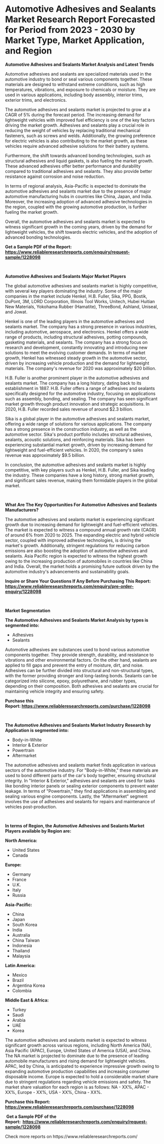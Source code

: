 <p><h1>Automotive Adhesives and Sealants Market Research Report Forecasted for Period from 2023 -  2030 by Market Type, Market Application, and Region</h1></p><p><strong>Automotive Adhesives and Sealants Market Analysis and Latest Trends</strong></p>
<p><p>Automotive adhesives and sealants are specialized materials used in the automotive industry to bond or seal various components together. These materials are designed to withstand extreme conditions, such as high temperatures, vibrations, and exposure to chemicals or moisture. They are used in various applications, including body assembly, interior trims, exterior trims, and electronics.</p><p>The automotive adhesives and sealants market is projected to grow at a CAGR of 5% during the forecast period. The increasing demand for lightweight vehicles with improved fuel efficiency is one of the key factors driving the market growth. Adhesives and sealants play a crucial role in reducing the weight of vehicles by replacing traditional mechanical fasteners, such as screws and welds. Additionally, the growing preference for electric vehicles is also contributing to the market growth, as these vehicles require advanced adhesive solutions for their battery systems.</p><p>Furthermore, the shift towards advanced bonding technologies, such as structural adhesives and liquid gaskets, is also fueling the market growth. These advanced adhesives offer better performance and durability compared to traditional adhesives and sealants. They also provide better resistance against corrosion and noise reduction.</p><p>In terms of regional analysis, Asia-Pacific is expected to dominate the automotive adhesives and sealants market due to the presence of major automotive manufacturing hubs in countries like China, Japan, and India. Moreover, the increasing adoption of advanced adhesive technologies in the region, coupled with the growing automotive production, is further fueling the market growth.</p><p>Overall, the automotive adhesives and sealants market is expected to witness significant growth in the coming years, driven by the demand for lightweight vehicles, the shift towards electric vehicles, and the adoption of advanced bonding technologies.</p></p>
<p><strong>Get a Sample PDF of the Report:&nbsp; <a href="https://www.reliableresearchreports.com/enquiry/request-sample/1228098">https://www.reliableresearchreports.com/enquiry/request-sample/1228098</a></strong></p>
<p>&nbsp;</p>
<p><strong>Automotive Adhesives and Sealants Major Market Players</strong></p>
<p><p>The global automotive adhesives and sealants market is highly competitive, with several key players dominating the industry. Some of the major companies in the market include Henkel, H.B. Fuller, Sika, PPG, Bostik, DuPont, 3M, LORD Corporation, Illinois Tool Works, Unitech, Hubei Huitian New Materials, Yokohama Rubber (Hamatite), ThreeBond, Ashland, Uniseal, and Jowat.</p><p>Henkel is one of the leading players in the automotive adhesives and sealants market. The company has a strong presence in various industries, including automotive, aerospace, and electronics. Henkel offers a wide range of products, including structural adhesives, potting compounds, gasketing materials, and sealants. The company has a strong focus on research and development, constantly innovating and introducing new solutions to meet the evolving customer demands. In terms of market growth, Henkel has witnessed steady growth in the automotive sector, driven by increasing vehicle production and the demand for lightweight materials. The company's revenue for 2020 was approximately $20 billion.</p><p>H.B. Fuller is another prominent player in the automotive adhesives and sealants market. The company has a long history, dating back to its establishment in 1887. H.B. Fuller offers a range of adhesives and sealants specifically designed for the automotive industry, focusing on applications such as assembly, bonding, and sealing. The company has seen significant market growth through product innovation and strategic acquisitions. In 2020, H.B. Fuller recorded sales revenue of around $2.3 billion.</p><p>Sika is a global player in the automotive adhesives and sealants market, offering a wide range of solutions for various applications. The company has a strong presence in the construction industry, as well as the automotive sector. Sika's product portfolio includes structural adhesives, sealants, acoustic solutions, and reinforcing materials. Sika has been experiencing substantial market growth, driven by increasing demand for lightweight and fuel-efficient vehicles. In 2020, the company's sales revenue was approximately $9.5 billion.</p><p>In conclusion, the automotive adhesives and sealants market is highly competitive, with key players such as Henkel, H.B. Fuller, and Sika leading the industry. These companies have a long history, strong market growth, and significant sales revenue, making them formidable players in the global market.</p></p>
<p>&nbsp;</p>
<p><strong>What Are The Key Opportunities For Automotive Adhesives and Sealants Manufacturers?</strong></p>
<p><p>The automotive adhesives and sealants market is experiencing significant growth due to increasing demand for lightweight and fuel-efficient vehicles. The market is expected to witness a compound annual growth rate (CAGR) of around 6% from 2020 to 2025. The expanding electric and hybrid vehicle sector, coupled with improved adhesive technologies, is driving the market's growth. Additionally, stringent regulations for reducing carbon emissions are also boosting the adoption of automotive adhesives and sealants. Asia Pacific region is expected to witness the highest growth owing to the increasing production of automobiles in countries like China and India. Overall, the market holds a promising future outlook driven by the automotive industry's advancements and sustainability goals.</p></p>
<p><strong>Inquire or Share Your Questions If Any Before Purchasing This Report: <a href="https://www.reliableresearchreports.com/enquiry/pre-order-enquiry/1228098">https://www.reliableresearchreports.com/enquiry/pre-order-enquiry/1228098</a></strong></p>
<p>&nbsp;</p>
<p><strong>Market Segmentation</strong></p>
<p><strong>The Automotive Adhesives and Sealants Market Analysis by types is segmented into:</strong></p>
<p><ul><li>Adhesives</li><li>Sealants</li></ul></p>
<p><p>Automotive adhesives are substances used to bond various automotive components together. They provide strength, durability, and resistance to vibrations and other environmental factors. On the other hand, sealants are applied to fill gaps and prevent the entry of moisture, dirt, and noise. Adhesives can be further divided into structural and non-structural types, with the former providing stronger and long-lasting bonds. Sealants can be categorized into silicone, epoxy, polyurethane, and rubber types, depending on their composition. Both adhesives and sealants are crucial for maintaining vehicle integrity and ensuring safety.</p></p>
<p><strong>Purchase this Report:&nbsp;<a href="https://www.reliableresearchreports.com/purchase/1228098">https://www.reliableresearchreports.com/purchase/1228098</a></strong></p>
<p>&nbsp;</p>
<p><strong>The Automotive Adhesives and Sealants Market Industry Research by Application is segmented into:</strong></p>
<p><ul><li>Body-in-White</li><li>Interior & Exterior</li><li>Powertrain</li><li>Aftermarket</li></ul></p>
<p><p>The automotive adhesives and sealants market finds application in various sectors of the automotive industry. For "Body-in-White," these materials are used to bond different parts of the car's body together, ensuring structural integrity. In "Interior & Exterior," adhesives and sealants are used for tasks like bonding interior panels or sealing exterior components to prevent water leakage. In terms of "Powertrain," they find applications in assembling and sealing various engine components. Lastly, the "Aftermarket" segment involves the use of adhesives and sealants for repairs and maintenance of vehicles post-production.</p></p>
<p>&nbsp;</p>
<p><strong>In terms of Region, the Automotive Adhesives and Sealants Market Players available by Region are:</strong></p>
<p>
    <p> <strong> North America: </strong>
        <ul>
            <li>United States</li>
            <li>Canada</li>
        </ul>
        </p> 
    <p> <strong> Europe: </strong>
        <ul>
            <li>Germany</li>
            <li>France</li>
            <li>U.K.</li>
            <li>Italy</li>
            <li>Russia</li>
        </ul>
        </p> 
    <p> <strong> Asia-Pacific: </strong>
        <ul>
            <li>China</li>
            <li>Japan</li>
            <li>South Korea</li>
            <li>India</li>
            <li>Australia</li>
            <li>China Taiwan</li>
            <li>Indonesia</li>
            <li>Thailand</li>
            <li>Malaysia</li>
        </ul>
        </p> 
    <p> <strong> Latin America: </strong>
        <ul>
            <li>Mexico</li>
            <li>Brazil</li>
            <li>Argentina Korea</li>
            <li>Colombia</li>
        </ul>
        </p> 
    <p> <strong> Middle East & Africa: </strong>
        <ul>
            <li>Turkey</li>
            <li>Saudi</li>
            <li>Arabia</li>
            <li>UAE</li>
            <li>Korea</li>
        </ul>
    </p>
    </p>
<p><p>The automotive adhesives and sealants market is expected to witness significant growth across various regions, including North America (NA), Asia Pacific (APAC), Europe, United States of America (USA), and China. The NA market is projected to dominate due to the presence of leading automobile manufacturers and rising demand for lightweight vehicles. APAC, led by China, is anticipated to experience impressive growth owing to expanding automotive production capabilities and increasing consumer disposable income. Europe is expected to hold a considerable market share due to stringent regulations regarding vehicle emissions and safety. The market share valuation for each region is as follows: NA - XX%, APAC - XX%, Europe - XX%, USA - XX%, China - XX%.</p></p>
<p><strong>Purchase this Report: <a href="https://www.reliableresearchreports.com/purchase/1228098">https://www.reliableresearchreports.com/purchase/1228098</a></strong></p>
<p>&nbsp;<strong>Get a Sample PDF of the Report:&nbsp;&nbsp;<a href="https://www.reliableresearchreports.com/enquiry/request-sample/1228098">https://www.reliableresearchreports.com/enquiry/request-sample/1228098</a></strong></p>
<p><strong></strong></p>
<p>Check more reports on https://www.reliableresearchreports.com/</p>
